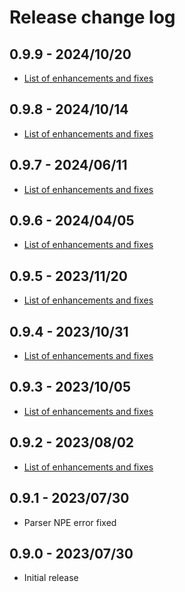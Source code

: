 # Release change log

## 0.9.9 - 2024/10/20
- [List of enhancements and fixes](https://github.com/dashjoin/jsonata-java/milestone/8?closed=1)

## 0.9.8 - 2024/10/14
- [List of enhancements and fixes](https://github.com/dashjoin/jsonata-java/milestone/7?closed=1)

## 0.9.7 - 2024/06/11
- [List of enhancements and fixes](https://github.com/dashjoin/jsonata-java/milestone/6?closed=1)

## 0.9.6 - 2024/04/05
- [List of enhancements and fixes](https://github.com/dashjoin/jsonata-java/milestone/5?closed=1)

## 0.9.5 - 2023/11/20
- [List of enhancements and fixes](https://github.com/dashjoin/jsonata-java/milestone/4?closed=1)

## 0.9.4 - 2023/10/31
- [List of enhancements and fixes](https://github.com/dashjoin/jsonata-java/milestone/3?closed=1)

## 0.9.3 - 2023/10/05
- [List of enhancements and fixes](https://github.com/dashjoin/jsonata-java/milestone/2?closed=1)

## 0.9.2 - 2023/08/02
- [List of enhancements and fixes](https://github.com/dashjoin/jsonata-java/milestone/1?closed=1)

## 0.9.1 - 2023/07/30
- Parser NPE error fixed

## 0.9.0 - 2023/07/30
- Initial release
